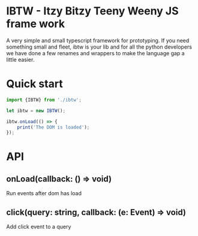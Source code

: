 # IBTW - Itzy Bitzy Teeny Weeny JS frame work

A very simple and small typescript framework for prototyping. If you need something small and fleet, ibtw is your lib and
for all the python developers we have done a few renames and wrappers to make the language gap a little easier.

# Quick start

```typescript
import {IBTW} from './ibtw';

let ibtw = new IBTW();

ibtw.onLoad(() => {
    print('The DOM is loaded');
});
```

# API

## onLoad(callback: () => void)

Run events after dom has load

## click(query: string, callback: (e: Event) => void)

Add click event to a query